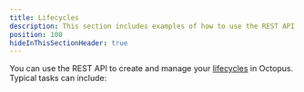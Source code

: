 ```yaml
---
title: Lifecycles
description: This section includes examples of how to use the REST API to create and manage lifecycles in Octopus.
position: 100
hideInThisSectionHeader: true
---
```


You can use the REST API to create and manage your [lifecycles](/docs/releases/lifecycles/index.md) in Octopus. Typical tasks can include:
